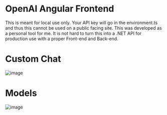 # OpenAI Angular Frontend
This is meant for local use only. Your API key will go in the environment.ts and thus this cannot be used on a public facing site. This was developed as a personal tool for me. It is not hard to turn this into a .NET API for production use with a proper Front-end and Back-end.

# Custom Chat
![image](https://user-images.githubusercontent.com/45152948/225813221-77656309-5755-4b29-95c1-8ef4f302619a.png)

# Models
![image](https://user-images.githubusercontent.com/45152948/225808708-b32a785b-7fbf-4fc1-b1b5-75c70bb32997.png)
